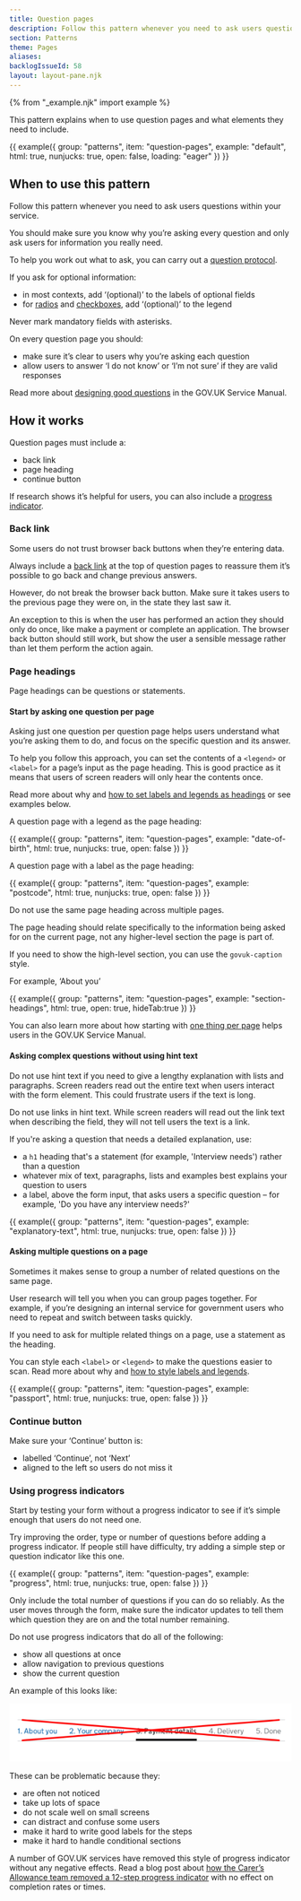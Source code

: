```yaml
---
title: Question pages
description: Follow this pattern whenever you need to ask users questions within your service
section: Patterns
theme: Pages
aliases:
backlogIssueId: 58
layout: layout-pane.njk
---
```


{% from "_example.njk" import example %}

This pattern explains when to use question pages and what elements they need to include.

{{ example({ group: "patterns", item: "question-pages", example: "default", html: true, nunjucks: true, open: false, loading: "eager" }) }}

## When to use this pattern

Follow this pattern whenever you need to ask users questions within your service.

You should make sure you know why you’re asking every question and only ask users for information you really need.

To help you work out what to ask, you can carry out a [question protocol](https://www.uxmatters.com/mt/archives/2010/06/the-question-protocol-how-to-make-sure-every-form-field-is-necessary.php).

If you ask for optional information:

- in most contexts, add ‘(optional)’ to the labels of optional fields
- for [radios](/components/radios/) and [checkboxes](/components/checkboxes/), add ‘(optional)’ to the legend

Never mark mandatory fields with asterisks.

On every question page you should:

- make sure it’s clear to users why you’re asking each question
- allow users to answer ‘I do not know’ or ‘I’m not sure’ if they are valid responses

Read more about [designing good questions](https://www.gov.uk/service-manual/design/designing-good-questions) in the GOV.UK Service Manual.

## How it works

Question pages must include a:

- back link
- page heading
- continue button

If research shows it’s helpful for users, you can also include a [progress indicator](#using-progress-indicators).

### Back link

Some users do not trust browser back buttons when they’re entering data.

Always include a [back link](/components/back-link/) at the top of question pages to reassure them it’s possible to go back and change previous answers.

However, do not break the browser back button. Make sure it takes users to the previous page they were on, in the state they last saw it.

An exception to this is when the user has performed an action they should only do once, like make a payment or complete an application. The browser back button should still work, but show the user a sensible message rather than let them perform the action again.

### Page headings

Page headings can be questions or statements.

#### Start by asking one question per page

Asking just one question per question page helps users understand what you’re asking them to do, and focus on the specific question and its answer.

To help you follow this approach, you can set the contents of a `<legend>` or `<label>` for a page’s input as the page heading. This is good practice as it means that users of screen readers will only hear the contents once.

Read more about why and [how to set labels and legends as headings](/get-started/labels-legends-headings/) or see examples below.

A question page with a legend as the page heading:

{{ example({ group: "patterns", item: "question-pages", example: "date-of-birth", html: true, nunjucks: true, open: false }) }}

A question page with a label as the page heading:

{{ example({ group: "patterns", item: "question-pages", example: "postcode", html: true, nunjucks: true, open: false }) }}

Do not use the same page heading across multiple pages.

The page heading should relate specifically to the information being asked for on the current page, not any higher-level section the page is part of.

If you need to show the high-level section, you can use the `govuk-caption` style.

For example, ‘About you’

{{ example({ group: "patterns", item: "question-pages", example: "section-headings", html: true, open: true, hideTab:true }) }}

You can also learn more about how starting with [one thing per page](https://www.gov.uk/service-manual/design/form-structure#start-with-one-thing-per-page) helps users in the GOV.UK Service Manual.

#### Asking complex questions without using hint text

Do not use hint text if you need to give a lengthy explanation with lists and paragraphs. Screen readers read out the entire text when users interact with the form element. This could frustrate users if the text is long.

Do not use links in hint text. While screen readers will read out the link text when describing the field, they will not tell users the text is a link.

If you're asking a question that needs a detailed explanation, use:

- a `h1` heading that's a statement (for example, 'Interview needs') rather than a question
- whatever mix of text, paragraphs, lists and examples best explains your question to users
- a label, above the form input, that asks users a specific question – for example, 'Do you have any interview needs?'

{{ example({ group: "patterns", item: "question-pages", example: "explanatory-text", html: true, nunjucks: true, open: false }) }}

#### Asking multiple questions on a page

Sometimes it makes sense to group a number of related questions on the same page.

User research will tell you when you can group pages together. For example, if you’re designing an internal service for government users who need to repeat and switch between tasks quickly.

If you need to ask for multiple related things on a page, use a statement as the heading.

You can style each `<label>` or `<legend>` to make the questions easier to scan. Read more about why and [how to style labels and legends](/get-started/labels-legends-headings/#styling-options-for-labels-and-legends).

{{ example({ group: "patterns", item: "question-pages", example: "passport", html: true, nunjucks: true, open: false }) }}

### Continue button

Make sure your ‘Continue’ button is:

- labelled ‘Continue’, not ‘Next’
- aligned to the left so users do not miss it

### Using progress indicators

Start by testing your form without a progress indicator to see if it’s simple enough that users do not need one.

Try improving the order, type or number of questions before adding a progress indicator. If people still have difficulty, try adding a simple step or question indicator like this one.

{{ example({ group: "patterns", item: "question-pages", example: "progress", html: true, nunjucks: true, open: false }) }}

Only include the total number of questions if you can do so reliably. As the user moves through the form, make sure the indicator updates to tell them which question they are on and the total number remaining.

Do not use progress indicators that do all of the following:

- show all questions at once
- allow navigation to previous questions
- show the current question

An example of this looks like:

![Screenshot of a progress indicator that shows five questions.](progress_indicators_horizontal.png)

These can be problematic because they:

- are often not noticed
- take up lots of space
- do not scale well on small screens
- can distract and confuse some users
- make it hard to write good labels for the steps
- make it hard to handle conditional sections

A number of GOV.UK services have removed this style of progress indicator without any negative effects. Read a blog post about [how the Carer’s Allowance team removed a 12-step progress indicator](https://designnotes.blog.gov.uk/2014/07/07/do-less-problems-as-shared-spaces/) with no effect on completion rates or times.
